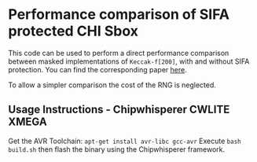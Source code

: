 # Performance comparison of SIFA protected CHI Sbox

This code can be used to perform a direct performance comparison between masked implementations of `Keccak-f[200]`, with and without SIFA protection. You can find the corresponding paper [here](https://eprint.iacr.org/2019/536.pdf).

To allow a simpler comparison the cost of the RNG is neglected.

## Usage Instructions - Chipwhisperer CWLITE XMEGA

Get the AVR Toolchain: `apt-get install avr-libc gcc-avr`
Execute `bash build.sh` then flash the binary using the Chipwhisperer framework.


